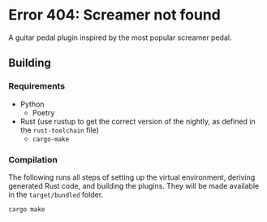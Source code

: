 # Error 404: Screamer not found

A guitar pedal plugin inspired by the most popular screamer pedal.

## Building

### Requirements

- Python
  - Poetry
- Rust (use rustup to get the correct version of the nightly, as defined in the `rust-toolchain` file)
  - `cargo-make`

### Compilation

The following runs all steps of setting up the virtual environment, deriving generated Rust code, and building the
plugins. They will be made available in the `target/bundled` folder.

```shell
cargo make
```
